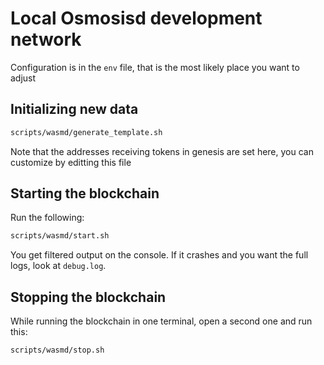 # Local Osmosisd development network

Configuration is in the `env` file, that is the most likely place you want to adjust

## Initializing new data

```bash
scripts/wasmd/generate_template.sh
```

Note that the addresses receiving tokens in genesis are set here, you can customize by editting this file

## Starting the blockchain

Run the following:

```bash
scripts/wasmd/start.sh
```

You get filtered output on the console. If it crashes and you want the full logs, look at `debug.log`.

## Stopping the blockchain

While running the blockchain in one terminal, open a second one and run this:

```bash
scripts/wasmd/stop.sh
```
